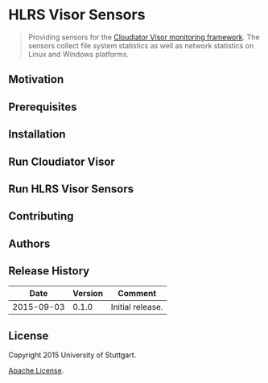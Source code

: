 # HLRS Visor Sensors

> Providing sensors for the [Cloudiator Visor monitoring framework][visor]. The sensors collect file system statistics as well as network statistics on Linux and Windows platforms.

## Motivation

## Prerequisites

## Installation

## Run Cloudiator Visor

## Run HLRS Visor Sensors

## Contributing

## Authors

## Release History

| Date        | Version | Comment          |
| ----------- | ------- | ---------------- |
| 2015-09-03  | 0.1.0   | Initial release. |


## License
Copyright 2015 University of Stuttgart.

[Apache License](LICENSE).


[visor]: https://github.com/cloudiator/visor